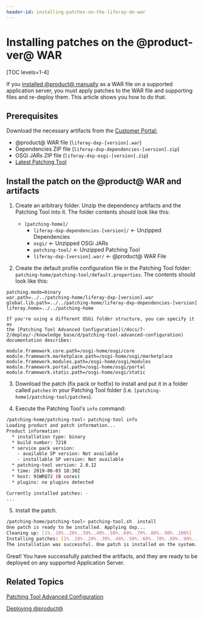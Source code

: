 ```yaml
---
header-id: installing-patches-on-the-liferay-de-war
---
```


# Installing patches on the @product-ver@ WAR

[TOC levels=1-4]

If you
[installed @product@ manually](/docs/7-1/deploy/-/knowledge_base/d/installing-product-on-tomcat)
as a WAR file on a supported application server, you must apply patches to the
WAR file and supporting files and re-deploy them. This article shows you how to
do that.

## Prerequisites

Download the necessary artifacts from the 
[Customer Portal:](https://customer.liferay.com/downloads)

- @product@ WAR file (`liferay-dxp-[version].war`)
- Dependencies ZIP file (`liferay-dxp-dependencies-[version].zip`)
- OSGi JARs ZIP file (`liferay-dxp-osgi-[version].zip`) 
- [Latest Patching Tool](https://customer.liferay.com/downloads?p_p_id=com_liferay_osb_customer_downloads_display_web_DownloadsDisplayPortlet&_com_liferay_osb_customer_downloads_display_web_DownloadsDisplayPortlet_productAssetCategoryId=118191019&_com_liferay_osb_customer_downloads_display_web_DownloadsDisplayPortlet_fileTypeAssetCategoryId=118191066)

## Install the patch on the @product@ WAR and artifacts

1.  Create an arbitrary folder. Unzip the dependency artifacts and the 
    Patching Tool into it. The folder contents should look like this:

    - `[patching-home]/`
        - `liferay-dxp-dependencies-[version]/` &larr; Unzipped Dependencies
        - `osgi/` &larr; Unzipped OSGi JARs
        - `patching-tool/` &larr; Unzipped Patching Tool
        - `liferay-dxp-[version].war/` &larr; @product@ WAR File

2.  Create the default profile configuration file in the Patching Tool folder:
    `patching-home/patching-tool/default.properties`. The contents should look
    like this:

```properties
patching.mode=binary
war.path=../../patching-home/liferay-dxp-[version].war
global.lib.path=../../patching-home/liferay-dxp-dependencies-[version]
liferay.home=../../patching-home
```

    If you're using a different OSGi folder structure, you can specify it as
    the [Patching Tool Advanced Configuration](/docs/7-2/deploy/-/knowledge_base/d/patching-tool-advanced-configuration)
    documentation describes: 

```properties
module.framework.core.path=/osgi-home/osgi/core
module.framework.marketplace.path=/osgi-home/osgi/marketplace
module.framework.modules.path=/osgi-home/osgi/modules
module.framework.portal.path=/osgi-home/osgi/portal
module.framework.static.path=/osgi-home/osgi/static	
```

3.  Download the patch (fix pack or hotfix) to install and put it in a folder 
    called `patches` in your Patching Tool folder 
    (i.e. `[patching-home]/patching-tool/patches`).

4.  Execute the Patching Tool's `info` command:

```bash
/patching-home/patching-tool> patching-tool info
Loading product and patch information...
Product information:
  * installation type: binary
  * build number: 7210
  * service pack version:
    - available SP version: Not available
    - installable SP version: Not available
  * patching-tool version: 2.0.12
  * time: 2019-06-03 18:30Z
  * host: 91WRQ72 (8 cores)
  * plugins: no plugins detected

Currently installed patches: -
...
```

5.  Install the patch. 

```bash
/patching-home/patching-tool> patching-tool.sh  install
One patch is ready to be installed. Applying dxp...
Cleaning up: [1%..10%..20%..30%..40%..50%..60%..70%..80%..90%..100%]
Installing patches: [1%..10%..20%..30%..40%..50%..60%..70%..80%..90%...100%]
The installation was successful. One patch is installed on the system.
```

Great! You have successfully patched the artifacts, and they are ready to be
deployed on any supported Application Server.

## Related Topics

[Patching Tool Advanced Configuration](/docs/7-2/deploy/-/knowledge_base/d/patching-tool-advanced-configuration)

[Deploying @product@](/docs/7-2/deploy/-/knowledge_base/d/deploying-product)
